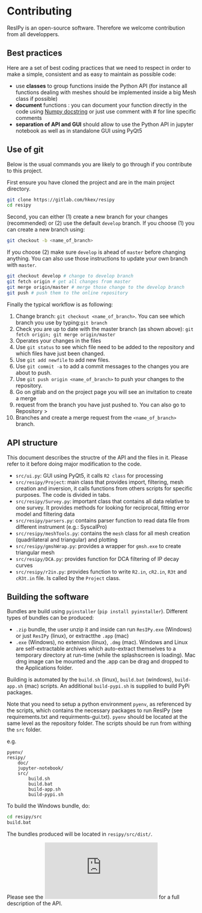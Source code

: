 Contributing
===

ResIPy is an open-source software. Therefore we welcome contribution from all developpers.


Best practices
--------------
Here are a set of best coding practices that we need to respect in order to make a
simple, consistent and as easy to maintain as possible code:

- use **classes** to group functions inside the Python API (for instance all functions dealing with meshes should be implemented inside a big Mesh class if possible)
- **document** functions : you can document your function directly in the code using [Numpy docstring](https://numpydoc.readthedocs.io/en/latest/format.html) or just use comment with # for line specific comments
- **separation of API and GUI** should allow to use the Python API in jupyter notebook as well as in standalone GUI using PyQt5


Use of git
----------
Below is the usual commands you are likely to go through if you contribute to this project.

First ensure you have cloned the project and are in the main project directory.
```bash
git clone https://gitlab.com/hkex/resipy
cd resipy
```
Second, you can either (1) create a new branch for your changes (recommended) or (2) use the default `develop` branch.
If you choose (1) you can create a new branch using:
```bash
git checkout -b <name_of_branch>
```

If you choose (2) make sure `develop` is ahead of `master` before changing anything. You can also use those instructions
to update your own branch with `master`.
```bash
git checkout develop # change to develop branch
git fetch origin # get all changes from master
git merge origin/master # merge those change to the develop branch
git push # push them to the online repository
```
 
Finally the typical workflow is as following:
1. Change branch: `git checkout <name_of_branch>`. You can see which branch you use by typing:`git branch`
2. Check you are up to date with the master branch (as shown above): `git fetch origin; git merge origin/master`
3. Operates your changes in the files
4. Use `git status` to see which file need to be added to the repository and which files have just been changed.
5. Use `git add newfile` to add new files.
6. Use `git commit -a` to add a commit messages to the changes you are about to push.
7. Use `git push origin <name_of_branch>` to push your changes to the repository.
8. Go on gitlab and on the project page you will see an invitation to create a merge
9. request from the branch you have just pushed to. You can also go to Repository > 
10. Branches and create a merge request from the `<name_of_branch>` branch.


API structure
-----

This document describes the structre of the API and the files in it. Please refer
to it before doing major modification to the code.


- `src/ui.py`: GUI using PyQt5, it calls `R2 class` for processing
- `src/resipy/Project`: main class that provides import, filtering, mesh creation and inversion,
it calls functions from others scripts for specific purposes. The code is divided in tabs.
- `src/resipy/Survey.py`: important class that contains all data relative to one survey.
It provides methods for looking for reciprocal, fitting error model and filtering data
- `src/resipy/parsers.py`: contains parser function to read data file from different instrument (e.g.: SyscalPro)
- `src/resipy/meshTools.py`: contains the `mesh` class for all mesh creation (quadrilateral and triangular) and plotting
- `src/resipy/gmshWrap.py`: provides a wrapper for `gmsh.exe` to create triangular mesh
- `src/resipy/DCA.py`: provides function for DCA filtering of IP decay curves
- `src/resipy/r2in.py`: provides function to write `R2.in`, `cR2.in`, `R3t` and `cR3t.in` file. Is called by the `Project` class.


Building the software
----

Bundles are build using `pyinstaller` (`pip install pyinstaller`). Different types of bundles can be produced:
- `.zip` bundle, the user unzip it and inside can run `ResIPy.exe` (Windows) or just `ResIPy` (linux), or extractthe `.app` (mac)
- `.exe` (Windows), no extension (linux), `.dmg` (mac). Windows and Linux are self-extractable archives which auto-extract themselves to a temporary directory at run-time (while the splashscreen is loading). Mac dmg image can be mounted and the .app can be drag and dropped to the Applications folder.

Building is automated by the `build.sh` (linux), `build.bat` (windows), `build-app.sh` (mac) scripts.
An additional `build-pypi.sh` is supplied to build PyPi packages.

Note that you need to setup a python environment `pyenv`, as referenced by the scripts, which contains the necessary packages to run ResIPy (see requirements.txt and requirments-gui.txt). `pyenv` should be located at the same level as the repository folder. The scripts should be run from withing the `src` folder.

e.g.
```
pyenv/
resipy/
    doc/
    jupyter-notebook/
    src/
        build.sh
        build.bat
        build-app.sh
        build-pypi.sh
```

To build the Windows bundle, do:
```sh
cd resipy/src
build.bat
```

The bundles produced will be located in `resipy/src/dist/`.



Please see the ![documentation](https://hkex.gitlab.io/resipy/api.html) for a full description of the API.

        
